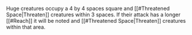 Huge creatures occupy a 4 by 4 spaces square and [[#Threatened Space|Threaten]] creatures within 3 spaces. If their attack has a longer [[#Reach]] it will be noted and [[#Threatened Space|Threaten]] creatures within that area.